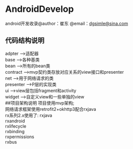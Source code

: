 # AndroidDevelop
android开发收录@author：崔东
@email：<a href = "http://mail.sina.com.cn/">dgsimle@sina.com<a>
## 代码结构说明
adpter -->适配器<br>
base -->各种基类<br>
bean -->所有的bean类<br>
contract -->mvp契约类存放对应关系的view接口和presenter<br>
net -->用于网络请求的类<br>
presenter -->P层的实现类<br>
ui -->view层包括fragment和activity<br>
widget -->自定义view和一些单独的view<br>
##项目架构说明
项目使用mvp架构;<br>
网络请求框架使用retrofit2+okhttp3配合rxjava<br>
rx系列2.x使用了:
rxjava<br>
rxandroid<br>
rxlifecycle<br>
rxbinding<br>
rxpermissions<br>
rxbus<br>
<br>
<br>
<br>
<br>
<br>

